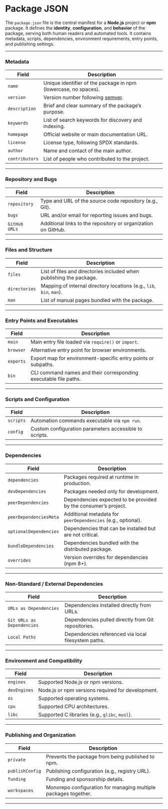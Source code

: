 # Package JSON

The `package.json` file is the central manifest for a **Node.js** project or **npm** package.
It defines the **identity**, **configuration**, and **behavior** of the package, serving both human readers and automated tools.
It contains metadata, scripts, dependencies, environment requirements, entry points, and publishing settings.

---

### **Metadata**

| Field          | Description                                                     |
| -------------- | --------------------------------------------------------------- |
| `name`         | Unique identifier of the package in npm (lowercase, no spaces). |
| `version`      | Version number following [semver](https://semver.org/).         |
| `description`  | Brief and clear summary of the package’s purpose.               |
| `keywords`     | List of search keywords for discovery and indexing.             |
| `homepage`     | Official website or main documentation URL.                     |
| `license`      | License type, following SPDX standards.                         |
| `author`       | Name and contact of the main author.                            |
| `contributors` | List of people who contributed to the project.                  |

---

### **Repository and Bugs**

| Field         | Description                                                   |
| ------------- | ------------------------------------------------------------- |
| `repository`  | Type and URL of the source code repository (e.g., Git).       |
| `bugs`        | URL and/or email for reporting issues and bugs.               |
| `GitHub URLs` | Additional links to the repository or organization on GitHub. |

---

### **Files and Structure**

| Field         | Description                                                          |
| ------------- | -------------------------------------------------------------------- |
| `files`       | List of files and directories included when publishing the package.  |
| `directories` | Mapping of internal directory locations (e.g., `lib`, `bin`, `man`). |
| `man`         | List of manual pages bundled with the package.                       |

---

### **Entry Points and Executables**

| Field     | Description                                                      |
| --------- | ---------------------------------------------------------------- |
| `main`    | Main entry file loaded via `require()` or `import`.              |
| `browser` | Alternative entry point for browser environments.                |
| `exports` | Export map for environment-specific entry points or subpaths.    |
| `bin`     | CLI command names and their corresponding executable file paths. |

---

### **Scripts and Configuration**

| Field     | Description                                            |
| --------- | ------------------------------------------------------ |
| `scripts` | Automation commands executable via `npm run`.          |
| `config`  | Custom configuration parameters accessible to scripts. |

---

### **Dependencies**

| Field                  | Description                                                     |
| ---------------------- | --------------------------------------------------------------- |
| `dependencies`         | Packages required at runtime in production.                     |
| `devDependencies`      | Packages needed only for development.                           |
| `peerDependencies`     | Dependencies expected to be provided by the consumer’s project. |
| `peerDependenciesMeta` | Additional metadata for `peerDependencies` (e.g., optional).    |
| `optionalDependencies` | Dependencies that can be installed but are not critical.        |
| `bundleDependencies`   | Dependencies bundled with the distributed package.              |
| `overrides`            | Version overrides for dependencies (npm 8+).                    |

---

### **Non-Standard / External Dependencies**

| Field                      | Description                                         |
| -------------------------- | --------------------------------------------------- |
| `URLs as Dependencies`     | Dependencies installed directly from URLs.          |
| `Git URLs as Dependencies` | Dependencies pulled directly from Git repositories. |
| `Local Paths`              | Dependencies referenced via local filesystem paths. |

---

### **Environment and Compatibility**

| Field        | Description                                       |
| ------------ | ------------------------------------------------- |
| `engines`    | Supported Node.js or npm versions.                |
| `devEngines` | Node.js or npm versions required for development. |
| `os`         | Supported operating systems.                      |
| `cpu`        | Supported CPU architectures.                      |
| `libc`       | Supported C libraries (e.g., `glibc`, `musl`).    |

---

### **Publishing and Organization**

| Field           | Description                                                     |
| --------------- | --------------------------------------------------------------- |
| `private`       | Prevents the package from being published to npm.               |
| `publishConfig` | Publishing configuration (e.g., registry URL).                  |
| `funding`       | Funding and sponsorship details.                                |
| `workspaces`    | Monorepo configuration for managing multiple packages together. |

---
